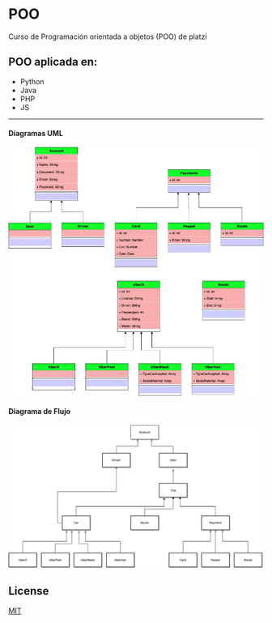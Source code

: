 #  POO

Curso de Programación orientada a objetos (POO) de platzi

## POO aplicada en:
- Python
- Java
- PHP
- JS

------------

#### Diagramas UML
![](https://raw.githubusercontent.com/linuxcarl/poo/master/class_uml.jpg)
#### Diagrama de Flujo
![](https://raw.githubusercontent.com/linuxcarl/poo/master/diagrama.jpg)


## License
[MIT](https://choosealicense.com/licenses/mit/)